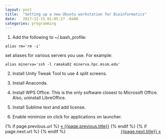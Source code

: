 ```yaml
---
layout: post
title:  "Setting up a new Ubuntu workstation for Bioinformatics"
date:   2017-12-15 01:05:27 -0400
categories: programming
---
```

1. Add the following to ~/.bash_profile:

`alias rm='rm -i'`

set aliases for various servers you use. For example:

`alias minerva='ssh -l ramaka02 minerva.hpc.mssm.edu'`

2. Install Unity Tweak Tool to use 4 split screens.

3. Install Anaconda.

4. Install WPS Office. This is the only software closest to Microsoft Office. Also, uninstall LibreOffice.

5. Install Sublime text and add license.

6. Enable minimize on click for applications on launcher. 

<div class="Previous-next">
  {% if page.previous.url %}
    <a class="previous" href="{{page.previous.url}}">&laquo; {{page.previous.title}}</a>
  {% endif %}
  {% if page.next.url %}
    <a class="next" style="float:right" href="{{page.next.url}}">{{page.next.title}} &raquo;</a>
  {% endif %}
</div>
